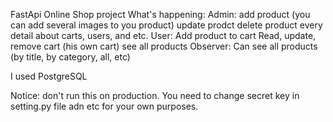 FastApi Online Shop project
What's happening: 
  Admin:
    add product (you can add several images to you product)
    update prodct
    delete product
    every detail about carts, users, and etc.
  User:
    Add product to cart
    Read, update, remove cart (his own cart)
    see all products
  Observer:
    Can see all products (by title, by category, all, etc)  
    
  I used PostgreSQL
  
  Notice: don't run this on production. You need to change secret key in setting.py file adn etc for your own purposes.
